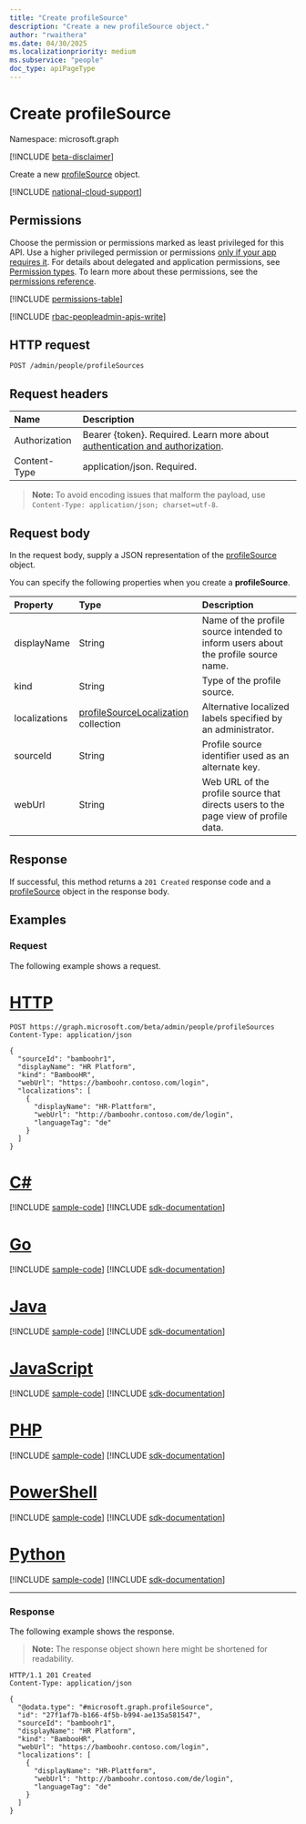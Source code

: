 ```yaml
---
title: "Create profileSource"
description: "Create a new profileSource object."
author: "rwaithera"
ms.date: 04/30/2025
ms.localizationpriority: medium
ms.subservice: "people"
doc_type: apiPageType
---
```


# Create profileSource

Namespace: microsoft.graph

[!INCLUDE [beta-disclaimer](../../includes/beta-disclaimer.md)]

Create a new [profileSource](../resources/profilesource.md) object.

[!INCLUDE [national-cloud-support](../../includes/global-only.md)]

## Permissions

Choose the permission or permissions marked as least privileged for this API. Use a higher privileged permission or permissions [only if your app requires it](/graph/permissions-overview#best-practices-for-using-microsoft-graph-permissions). For details about delegated and application permissions, see [Permission types](/graph/permissions-overview#permission-types). To learn more about these permissions, see the [permissions reference](/graph/permissions-reference).

<!-- { "blockType": "permissions", "name": "peopleadminsettings_post_profilesources" } -->
[!INCLUDE [permissions-table](../includes/permissions/peopleadminsettings-post-profilesources-permissions.md)]

[!INCLUDE [rbac-peopleadmin-apis-write](../includes/rbac-for-apis/rbac-peopleadmin-apis-write.md)]

## HTTP request

<!-- {
  "blockType": "ignored"
}
-->
``` http
POST /admin/people/profileSources
```

## Request headers

|Name|Description|
|:---|:---|
|Authorization|Bearer {token}. Required. Learn more about [authentication and authorization](/graph/auth/auth-concepts).|
|Content-Type|application/json. Required.|

> **Note:** To avoid encoding issues that malform the payload, use `Content-Type: application/json; charset=utf-8`.

## Request body

In the request body, supply a JSON representation of the [profileSource](../resources/profilesource.md) object.

You can specify the following properties when you create a **profileSource**.

|Property|Type|Description|
|:---|:---|:---|
|displayName|String|Name of the profile source intended to inform users about the profile source name.|
|kind|String|Type of the profile source.|
|localizations|[profileSourceLocalization](../resources/profilesourcelocalization.md) collection|Alternative localized labels specified by an administrator.|
|sourceId|String|Profile source identifier used as an alternate key.|
|webUrl|String|Web URL of the profile source that directs users to the page view of profile data.|

## Response

If successful, this method returns a `201 Created` response code and a [profileSource](../resources/profilesource.md) object in the response body.

## Examples

### Request

The following example shows a request.
# [HTTP](#tab/http)
<!-- {
  "blockType": "request",
  "name": "create_profilesource_from_"
}
-->
``` http
POST https://graph.microsoft.com/beta/admin/people/profileSources
Content-Type: application/json

{
  "sourceId": "bamboohr1",
  "displayName": "HR Platform",
  "kind": "BambooHR",
  "webUrl": "https://bamboohr.contoso.com/login",
  "localizations": [
    {
      "displayName": "HR-Plattform",
      "webUrl": "http://bamboohr.contoso.com/de/login",
      "languageTag": "de"
    }
  ]
}
```

# [C#](#tab/csharp)
[!INCLUDE [sample-code](../includes/snippets/csharp/create-profilesource-from--csharp-snippets.md)]
[!INCLUDE [sdk-documentation](../includes/snippets/snippets-sdk-documentation-link.md)]

# [Go](#tab/go)
[!INCLUDE [sample-code](../includes/snippets/go/create-profilesource-from--go-snippets.md)]
[!INCLUDE [sdk-documentation](../includes/snippets/snippets-sdk-documentation-link.md)]

# [Java](#tab/java)
[!INCLUDE [sample-code](../includes/snippets/java/create-profilesource-from--java-snippets.md)]
[!INCLUDE [sdk-documentation](../includes/snippets/snippets-sdk-documentation-link.md)]

# [JavaScript](#tab/javascript)
[!INCLUDE [sample-code](../includes/snippets/javascript/create-profilesource-from--javascript-snippets.md)]
[!INCLUDE [sdk-documentation](../includes/snippets/snippets-sdk-documentation-link.md)]

# [PHP](#tab/php)
[!INCLUDE [sample-code](../includes/snippets/php/create-profilesource-from--php-snippets.md)]
[!INCLUDE [sdk-documentation](../includes/snippets/snippets-sdk-documentation-link.md)]

# [PowerShell](#tab/powershell)
[!INCLUDE [sample-code](../includes/snippets/powershell/create-profilesource-from--powershell-snippets.md)]
[!INCLUDE [sdk-documentation](../includes/snippets/snippets-sdk-documentation-link.md)]

# [Python](#tab/python)
[!INCLUDE [sample-code](../includes/snippets/python/create-profilesource-from--python-snippets.md)]
[!INCLUDE [sdk-documentation](../includes/snippets/snippets-sdk-documentation-link.md)]

---

### Response

The following example shows the response.
>**Note:** The response object shown here might be shortened for readability.
<!-- {
  "blockType": "response",
  "truncated": true,
  "@odata.type": "microsoft.graph.profileSource"
}
-->
``` http
HTTP/1.1 201 Created
Content-Type: application/json

{
  "@odata.type": "#microsoft.graph.profileSource",
  "id": "27f1af7b-b166-4f5b-b994-ae135a581547",
  "sourceId": "bamboohr1",
  "displayName": "HR Platform",
  "kind": "BambooHR",
  "webUrl": "https://bamboohr.contoso.com/login",
  "localizations": [
    {
      "displayName": "HR-Plattform",
      "webUrl": "http://bamboohr.contoso.com/de/login",
      "languageTag": "de"
    }
  ]
}
```

